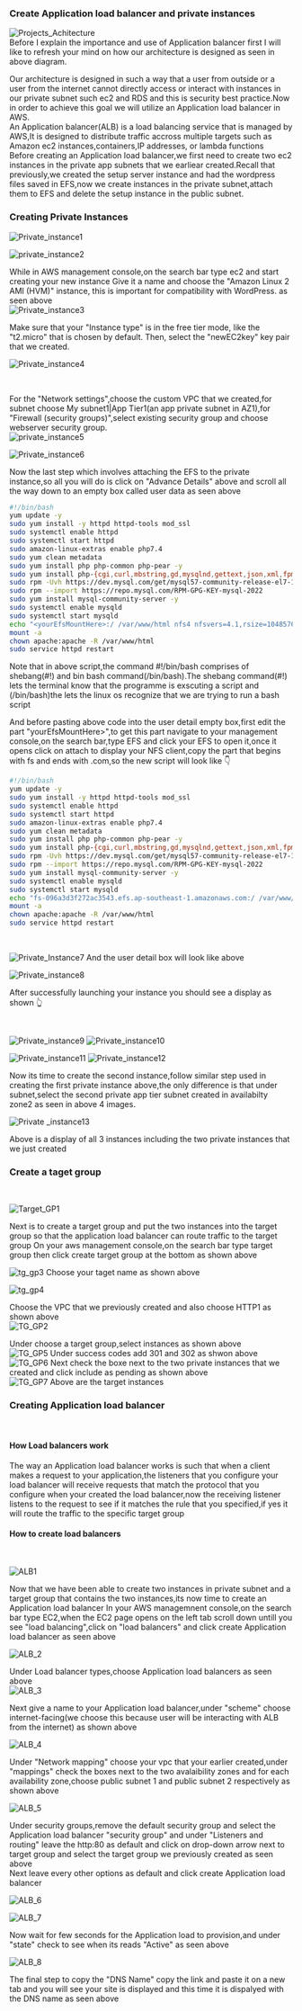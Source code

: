 ### Create Application load balancer and private instances

![Projects_Achitecture](https://github.com/AdventureLouis/Host-a-wordpress-website-in-AWS/assets/161846069/d563dcd9-9a26-48ec-9e2c-47ebd36f4a24)
<br>
Before I explain the importance and use of Application balancer first I will like to refresh your mind on how our architecture is designed as seen in above diagram. 

Our architecture is designed in such a way that a user from outside or a user from the internet cannot directly access or interact with instances in our private subnet such ec2 and RDS 
and this is security best practice.Now in order to achieve this goal we will utilize an Application load balancer in AWS.
<br>
An Application balancer(ALB) is a load balancing service that is managed by AWS,It is designed to distribute traffic  accross multiple targets such as Amazon ec2 instances,containers,IP addresses,
or lambda functions
<br>
Before creating an Application load balancer,we first need to create two ec2 instances in the private app subnets that we earliear created.Recall that previously,we created the setup server instance and had the wordpress
files saved in EFS,now we create instances in the private subnet,attach them to EFS and delete the setup instance in the public subnet.
<br>

### Creating Private Instances

![Private_instance1](https://github.com/AdventureLouis/Host-a-wordpress-website-in-AWS/assets/161846069/7349c32b-a869-4962-ac2f-62f36093ed9a)

![private_instance2](https://github.com/AdventureLouis/Host-a-wordpress-website-in-AWS/assets/161846069/509c40c0-aaf3-482a-823f-fc7619420a33)


While in AWS management console,on the search bar type ec2 and start creating your new instance  Give it a name and choose the "Amazon Linux 2 AMI (HVM)" instance, this is important for compatibility with WordPress. as seen above
<br>
![Private_instance3](https://github.com/AdventureLouis/Host-a-wordpress-website-in-AWS/assets/161846069/d3117345-f709-4400-8e04-f472ab47b1c2)

Make sure that your "Instance type" is in the free tier mode, like the "t2.micro" that is chosen by default. Then, select the "newEC2key" key pair that we created.
<br>

![Private_instance4](https://github.com/AdventureLouis/Host-a-wordpress-website-in-AWS/assets/161846069/628d824b-2148-4e2b-b329-119397080413)

<br>

For the "Network settings",choose the custom VPC that we created,for subnet choose My subnet1|App Tier1(an app private subnet in AZ1),for "Firewall (security groups)",select existing security group
and choose webserver security group.
<br>
![private_instance5](https://github.com/AdventureLouis/Host-a-wordpress-website-in-AWS/assets/161846069/55bb1d9d-a880-42f4-91ac-08fe1e19d125)

![Private_instance6](https://github.com/AdventureLouis/Host-a-wordpress-website-in-AWS/assets/161846069/886f2901-f68b-4f97-b4f5-04c671a7e7e5)


 Now the last step which involves attaching the EFS to the private instance,so all you will do is click on "Advance Details" above and scroll all the way down to an empty box called user data as seen above

 ```bash
#!/bin/bash
yum update -y
sudo yum install -y httpd httpd-tools mod_ssl
sudo systemctl enable httpd 
sudo systemctl start httpd
sudo amazon-linux-extras enable php7.4
sudo yum clean metadata
sudo yum install php php-common php-pear -y
sudo yum install php-{cgi,curl,mbstring,gd,mysqlnd,gettext,json,xml,fpm,intl,zip} -y
sudo rpm -Uvh https://dev.mysql.com/get/mysql57-community-release-el7-11.noarch.rpm
sudo rpm --import https://repo.mysql.com/RPM-GPG-KEY-mysql-2022
sudo yum install mysql-community-server -y
sudo systemctl enable mysqld
sudo systemctl start mysqld
echo "<yourEfsMountHere>:/ /var/www/html nfs4 nfsvers=4.1,rsize=1048576,wsize=1048576,hard,timeo=600,retrans=2 0 0" >> /etc/fstab
mount -a
chown apache:apache -R /var/www/html
sudo service httpd restart
```
Note that in above script,the command  #!/bin/bash comprises of shebang(#!) and bin bash command(/bin/bash).The shebang command(#!) lets the terminal know that the programme is exscuting a script and (/bin/bash)the  lets the linux os recognize that we are trying to run a bash script
<br>

And before pasting above code into the user detail empty box,first edit the part "yourEfsMountHere>",to get this part navigate to your management console,on the search bar,type EFS and click your EFS to open it,once it opens click on attach to display your NFS client,copy the part that begins with fs and ends with .com,so the new script will look like 👇 
<br>

```bash
#!/bin/bash
yum update -y
sudo yum install -y httpd httpd-tools mod_ssl
sudo systemctl enable httpd 
sudo systemctl start httpd
sudo amazon-linux-extras enable php7.4
sudo yum clean metadata
sudo yum install php php-common php-pear -y
sudo yum install php-{cgi,curl,mbstring,gd,mysqlnd,gettext,json,xml,fpm,intl,zip} -y
sudo rpm -Uvh https://dev.mysql.com/get/mysql57-community-release-el7-11.noarch.rpm
sudo rpm --import https://repo.mysql.com/RPM-GPG-KEY-mysql-2022
sudo yum install mysql-community-server -y
sudo systemctl enable mysqld
sudo systemctl start mysqld
echo "fs-096a3d3f272ac3543.efs.ap-southeast-1.amazonaws.com:/ /var/www/html nfs4 nfsvers=4.1,rsize=1048576,wsize=1048576,hard,timeo=600,retrans=2 0 0" >> /etc/fstab
mount -a
chown apache:apache -R /var/www/html
sudo service httpd restart
```
<br>

![Private_Instance7](https://github.com/AdventureLouis/Host-a-wordpress-website-in-AWS/assets/161846069/9e0d3893-bd0a-4d6f-ba96-0bdd8bb1c6d1)
And the user detail box will look like above
<br>

![Private_instance8](https://github.com/AdventureLouis/Host-a-wordpress-website-in-AWS/assets/161846069/36973f99-1f7b-418b-a6f7-6af3100c516a)

After successfully launching your instance you should see a display as shown 👆 

<br>

![Private_instance9](https://github.com/AdventureLouis/Host-a-wordpress-website-in-AWS/assets/161846069/a47676e4-e911-4c0a-96e3-f1c6f023ae4a)
![Private_instance10](https://github.com/AdventureLouis/Host-a-wordpress-website-in-AWS/assets/161846069/6d8e236c-8c86-424f-a034-380df92154e4)

![Private_instance11](https://github.com/AdventureLouis/Host-a-wordpress-website-in-AWS/assets/161846069/c50a20d0-0463-4e11-b3c0-42d113844eba)
![Private_instance12](https://github.com/AdventureLouis/Host-a-wordpress-website-in-AWS/assets/161846069/2e985911-2f98-4884-810f-24add27a8223)

Now its time to create the second instance,follow similar step used in creating the first private instance above,the only difference is that under subnet,select the second private app tier subnet created in availabilty zone2 as seen in above 4 images.
<br>

![Private _instance13](https://github.com/AdventureLouis/Host-a-wordpress-website-in-AWS/assets/161846069/e84fea5e-1d50-434f-a41b-7131ab9e5d10)

Above is a display of all 3 instances including the two private instances that we just created

### Create a taget group
<br>

![Target_GP1](https://github.com/AdventureLouis/Host-a-wordpress-website-in-AWS/assets/161846069/469fa784-af5b-4725-b8d6-9d13b21cc4b5)

Next is to create a target group and put the two instances into the target group so that the application load balancer can route traffic to the target group 
On your aws management console,on the search bar type target group then click create target group at the bottom as shown above
<br>

![tg_gp3](https://github.com/AdventureLouis/Host-a-wordpress-website-in-AWS/assets/161846069/b5856c9d-8094-4f03-96f4-cbd4e4dbca32)
Choose your taget name as shown above
<br>

![tg_gp4](https://github.com/AdventureLouis/Host-a-wordpress-website-in-AWS/assets/161846069/3dd96f38-b651-4d91-adc1-99e00ed38035)

Choose the VPC that we previously created and also choose HTTP1 as shown above
<br>
![TG_GP2](https://github.com/AdventureLouis/Host-a-wordpress-website-in-AWS/assets/161846069/409ba9f2-1c35-4a77-8d75-7d0ae3b44bfb)

 Under choose a target group,select instances as shown above
<br>
![TG_GP5](https://github.com/AdventureLouis/Host-a-wordpress-website-in-AWS/assets/161846069/9b3b09b6-63a6-4cf8-b313-cc3dfbcd9fb1)
Under success codes add 301 and 302 as shwon above
<br>
![TG_GP6](https://github.com/AdventureLouis/Host-a-wordpress-website-in-AWS/assets/161846069/010d669e-4188-4979-b4e2-0adda7e38a3a)
Next check the boxe next to the two private instances that we created and click include as pending as shown above
<br>
![TG_GP7](https://github.com/AdventureLouis/Host-a-wordpress-website-in-AWS/assets/161846069/9ee4b755-4698-46cb-90d7-fe2919301a87)
Above are the target instances

### Creating Application load balancer
<br>

#### How Load balancers work
The way an Application load balancer works is such that when  a client makes a request to your application,the listeners that you configure your load balancer will receive requests that match the protocol that you configure when your created the load balancer,now the receiving listener listens to the request to see if it matches the rule that you specified,if yes it will route the traffic to the specific target group
<br>
#### How to create load balancers
<br>

![ALB1](https://github.com/AdventureLouis/Host-a-wordpress-website-in-AWS/assets/161846069/a5ec5677-7d66-4782-8501-ac813b614cd5)

Now that we have been able to create two instances in private subnet and a target group that contains the two instances,its now time to create an Application load balancer
In your AWS managemnent console,on the search bar type EC2,when the EC2 page opens on the left tab scroll down untill you see "load balancing",click on "load balancers" and click create Application load balancer as seen above
<br>

![ALB_2](https://github.com/AdventureLouis/Host-a-wordpress-website-in-AWS/assets/161846069/e2274210-36f5-47bc-9013-50fe57a68537)

Under Load balancer types,choose Application load balancers as seen above
<br>
![ALB_3](https://github.com/AdventureLouis/Host-a-wordpress-website-in-AWS/assets/161846069/84a6f95e-2c3f-411e-af51-f8d2eb2da707)

Next give a name to your Application load balancer,under "scheme" choose internet-facing(we choose this because user will be interacting with ALB from the internet) as shown above
<br>

![ALB_4](https://github.com/AdventureLouis/Host-a-wordpress-website-in-AWS/assets/161846069/4ed74bc5-afda-440f-b33a-5586bc7b0bf3)

Under "Network mapping" choose your vpc that your earlier created,under "mappings" check the boxes next to the two avalaibility zones and for each availability zone,choose public subnet 1 and public subnet 2 respectively as shown above
<br>

![ALB_5](https://github.com/AdventureLouis/Host-a-wordpress-website-in-AWS/assets/161846069/3f47a1be-15a7-4987-87be-589f9a0b2f14)


Under security groups,remove the default security group  and select the Application load balancer "security group" and under "Listeners and routing" leave the http:80 as default and click on drop-down arrow next to target group and select the target group we previously created as seen above
<br>
Next leave every other options as default and click create Application load balancer
<br>

![ALB_6](https://github.com/AdventureLouis/Host-a-wordpress-website-in-AWS/assets/161846069/5177b624-6a0f-47ff-8740-24b12d6bed3a)

![ALB_7](https://github.com/AdventureLouis/Host-a-wordpress-website-in-AWS/assets/161846069/ae0e0d89-7777-463f-8b2f-7fbae60c01ec)

Now wait for few seconds for the Application load to provision,and under "state" check to see when its reads "Active"  as seen above
<br>

![ALB_8](https://github.com/AdventureLouis/Host-a-wordpress-website-in-AWS/assets/161846069/0908a261-24b4-4c73-8b85-6c823c61fa55)

The final step to copy the "DNS Name" copy the link and paste it on a new tab and you will see your site is displayed and this time it is dispalyed with the DNS name as seen above




